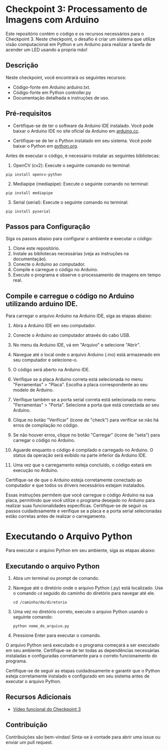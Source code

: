# Checkpoint 3: Processamento de Imagens com Arduino

Este repositório contém o código e os recursos necessários para o Checkpoint 3. Neste checkpoint, o desafio é criar um sistema que utilize visão computacional em Python e um Arduino para realizar a tarefa de acender um LED usando a propria mão!

## Descrição

Neste checkpoint, você encontrará os seguintes recursos:

- Código-fonte em Arduino arduino.txt.
- Código-fonte em Python controller.py
- Documentação detalhada e instruções de uso.

## Pré-requisitos

- Certifique-se de ter o software da Arduino IDE instalado. Você pode baixar o Arduino IDE no site oficial da Arduino em [arduino.cc](https://www.arduino.cc/).

- Certifique-se de ter o Python instalado em seu sistema. Você pode baixar o Python em [python.org](https://www.python.org/downloads/).

Antes de executar o código, é necessário instalar as seguintes bibliotecas:

1. OpenCV (cv2): Execute o seguinte comando no terminal:

```
pip install opencv-python
```

2. Mediapipe (mediapipe): Execute o seguinte comando no terminal:

```
pip install mediapipe
```

3. Serial (serial): Execute o seguinte comando no terminal:

```
pip install pyserial
```

## Passos para Configuração

Siga os passos abaixo para configurar o ambiente e executar o código:

1. Clone este repositório.
2. Instale as bibliotecas necessárias (veja as instruções na documentação).
3. Conecte o Arduino ao computador.
4. Compile e carregue o código no Arduino.
5. Execute o programa e observe o processamento de imagens em tempo real.

## Compile e carregue o código no Arduino utilizando arduino IDE.

Para carregar o arquivo Arduino na Arduino IDE, siga as etapas abaixo:

1. Abra a Arduino IDE em seu computador.

2. Conecte o Arduino ao computador através do cabo USB.

3. No menu da Arduino IDE, vá em "Arquivo" e selecione "Abrir".

4. Navegue até o local onde o arquivo Arduino (.ino) está armazenado em seu computador e selecione-o.

5. O código será aberto na Arduino IDE.

6. Verifique se a placa Arduino correta está selecionada no menu "Ferramentas" > "Placa". Escolha a placa correspondente ao seu modelo de Arduino.

7. Verifique também se a porta serial correta está selecionada no menu "Ferramentas" > "Porta". Selecione a porta que está conectada ao seu Arduino.

8. Clique no botão "Verificar" (ícone de "check") para verificar se não há erros de compilação no código.

9. Se não houver erros, clique no botão "Carregar" (ícone de "seta") para carregar o código no Arduino.

10. Aguarde enquanto o código é compilado e carregado no Arduino. O status da operação será exibido na parte inferior da Arduino IDE.

11. Uma vez que o carregamento esteja concluído, o código estará em execução no Arduino.

Certifique-se de que o Arduino esteja corretamente conectado ao computador e que todos os drivers necessários estejam instalados.

Essas instruções permitem que você carregue o código Arduino na sua placa, permitindo que você utilize o programa desejado no Arduino para realizar suas funcionalidades específicas. Certifique-se de seguir os passos cuidadosamente e verifique se a placa e a porta serial selecionadas estão corretas antes de realizar o carregamento.


# Executando o Arquivo Python

Para executar o arquivo Python em seu ambiente, siga as etapas abaixo:

## Executando o arquivo Python

1. Abra um terminal ou prompt de comando.

2. Navegue até o diretório onde o arquivo Python (.py) está localizado. Use o comando `cd` seguido do caminho do diretório para navegar até ele.

   ```shell
   cd /caminho/do/diretorio
   ```

3. Uma vez no diretório correto, execute o arquivo Python usando o seguinte comando:

   ```shell
   python nome_do_arquivo.py
   ```

4. Pressione Enter para executar o comando.

O arquivo Python será executado e o programa começará a ser executado em seu ambiente. Certifique-se de ter todas as dependências necessárias instaladas e configuradas corretamente para o correto funcionamento do programa.

Certifique-se de seguir as etapas cuidadosamente e garantir que o Python esteja corretamente instalado e configurado em seu sistema antes de executar o arquivo Python.

## Recursos Adicionais

- [Vídeo funcional do Checkpoint 3](https://youtu.be/xnJLwoM1Ujo)

## Contribuição

Contribuições são bem-vindas! Sinta-se à vontade para abrir uma issue ou enviar um pull request.







